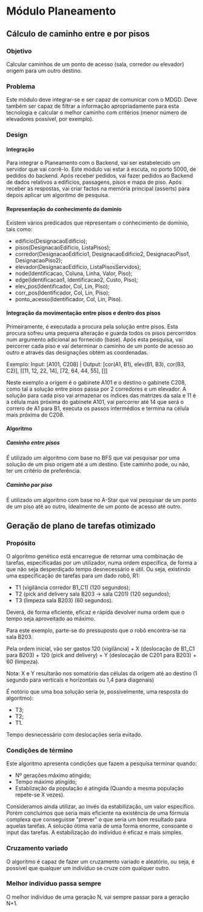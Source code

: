 # Módulo Planeamento

## Cálculo de caminho entre e por pisos

### Objetivo

Calcular caminhos de um ponto de acesso (sala, corredor ou elevador) origem para um outro destino.

### Problema

Este módulo deve integrar-se e ser capaz de comunicar com o MDGD. Deve também ser capaz de filtrar a informação apropriadamente para esta tecnologia e calcular o melhor caminho com critérios (menor número de elevadores possível, por exemplo).

### Design

#### Integração

Para integrar o Planeamento com o Backend, vai ser estabelecido um servidor que vai corrê-lo. Este módulo vai estar à escuta, no porto 5000, de pedidos do backend. Após receber pedidos, vai fazer pedidos ao Backend de dados relativos a edifícios, passagens, pisos e mapa de piso. Após receber as respostas, vai criar factos na memória principal (asserts) para depois aplicar um algoritmo de pesquisa.

#### Representação do conhecimento do domínio

Existem vários predicados que representam o conhecimento de domínio, tais como:

- edificio(DesignacaoEdificio);
- pisos(DesignacaoEdificio, ListaPisos);
- corredor(DesignacaoEdificio1, DesignacaoEdificio2, DesignacaoPiso1, DesignacaoPiso2);
- elevador(DesignacaoEdificio, ListaPisosServidos);
- node(Identificacao, Coluna, Linha, Valor, Piso);
- edge(Identificacao1, Identificacao2, Custo, Piso);
- elev_pos(Identificador, Col, Lin, Piso);
- corr_pos(Identificador, Col, Lin, Piso);
- ponto_acesso(Identificador, Col, Lin, Piso).

#### Integração da movimentação entre pisos e dentro dos pisos

Primeiramente, é executada a procura pela solução entre pisos. Esta procura sofreu uma pequena alteração e guarda todos os pisos percorridos num argumento adicional ao fornecido (base). Após esta pesquisa, vai percorrer cada piso e vai determinar o caminho de um ponto de acesso ao outro e através das designações obtém as coordenadas. 

Exemplo: Input: [A101, C208] | Output: [cor(A1, B1), elev(B1, B3), cor(B3, C2)], [[11, 12, 22, 14], [72, 64, 44, 55], []]

Neste exemplo a origem é o gabinete A101 e o destino o gabinete C208, como tal a solução entre pisos passa por 2 corredores e um elevador. A solução para cada piso vai armazenar os índices das matrizes da sala e 11 é a célula mais próxima do gabinete A101, vai percorrer até 14 que será o correro de A1 para B1, executa os passos intermédios e termina na célula mais próxima do C208.

#### Algoritmo

##### Caminho entre pisos

É utilizado um algoritmo com base no BFS que vai pesquisar por uma solução de um piso origem até a um destino. Este caminho pode, ou não, ter um critério de preferência.

##### Caminho por piso

É utilizado um algoritmo com base no A-Star que vai pesquisar de um ponto de um piso até ao outro, idealmente de um ponto de acesso até outro.

## Geração de plano de tarefas otimizado

### Propósito

O algoritmo genético está encarregue de retornar uma combinação de tarefas, especificadas por um utilizador, numa ordem específica, de forma a que não seja desperdiçado tempo desnecessário e útil. Ou seja, existindo uma especificação de tarefas para um dado robô, R1:

- T1 (vigilância corredor B1_C1) (120 segundos);
- T2 (pick and delivery sala B203 -> sala C201) (120 segundos);
- T3 (limpeza sala B203) (60 segundos).

Deverá, de forma eficiente, eficaz e rápida devolver numa ordem que o tempo seja aproveitado ao máximo.

Para este exemplo, parte-se do pressuposto que o robô encontra-se na sala B203.

Pela ordem inicial, vão ser gastos 120 (vigilância) + X (deslocação de B1_C1 para B203) + 120 (pick and delivery) + Y (deslocação de C201 para B203) + 60 (limpeza).

Nota: X e Y resultarão nos somatório das células da origem até ao destino (1 segundo para verticais e horizontais ou 1,4 para diagonais)

É notório que uma boa solução seria (e, possivelmente, uma resposta do algoritmo):

- T3;
- T2;
- T1.

Tempo desnecessário com deslocações seria evitado.

### Condições de término

Este algoritmo apresenta condições que fazem a pesquisa terminar quando:

- Nº gerações máximo atingido;
- Tempo máximo atingido;
- Establização da população é atingida (Quando a mesma população repete-se X vezes).

Consideramos ainda utilizar, ao invés da estabilização, um valor específico. Porém concluimos que seria mais eficiente na existência de uma fórmula complexa que conseguisse "prever" o que seria um bom resultado para aquelas tarefas. A solução ótima varia de uma forma enorme, consoante o input das tarefas. A estabilização do indivíduo é eficaz e mais simples.

### Cruzamento variado

O algoritmo é capaz de fazer um cruzamento variado e aleatório, ou seja, é possível que qualquer um indivíduo se cruze com qualquer outro.

### Melhor indivíduo passa sempre

O melhor indivíduo de uma geração N, vai sempre passar para a geração N+1.

